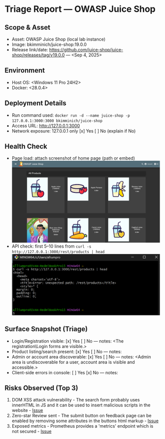 # Triage Report — OWASP Juice Shop

## Scope & Asset
- Asset: OWASP Juice Shop (local lab instance)
- Image: bkimminich/juice-shop:19.0.0
- Release link/date: <https://github.com/juice-shop/juice-shop/releases/tag/v19.0.0> — <Sep 4, 2025>

## Environment
- Host OS: <Windows 11 Pro 24H2>
- Docker: <28.0.4>

## Deployment Details
- Run command used: `docker run -d --name juice-shop -p 127.0.0.1:3000:3000 bkimminich/juice-shop`
- Access URL: http://127.0.0.1:3000
- Network exposure: 127.0.0.1 only [x] Yes  [ ] No  (explain if No)

## Health Check
- Page load: attach screenshot of home page (path or embed)
  <img src="Screenshot_1.png" width=800>
- API check: first 5–10 lines from `curl -s http://127.0.0.1:3000/rest/products | head`
  <img src="Screenshot_2.png" width=800>


## Surface Snapshot (Triage)
- Login/Registration visible: [x] Yes  [ ] No — notes: <The registration\Login forms are visible.>
- Product listing/search present: [x] Yes  [ ] No — notes: <Products are visible and search works.>
- Admin or account area discoverable: [x] Yes  [ ] No — notes: <Admin area is undiscoverable for a user, account area is visible and accessible.>
- Client-side errors in console: [ ] Yes  [x] No — notes: <No visible errors in console were met for most of the operations.>


## Risks Observed (Top 3)
1) DOM XSS attack vulnerability - The search form probably uses innerHTML in JS and it can be used to insert malicious scripts in the website - [Issue](https://github.com/AlliumPro/F25-DevSecOps-Intro/issues/1)
2) Zero-star Review sent - The submit button on feedback page can be enabled by removing some attributes in the buttons html markup - [Issue](https://github.com/AlliumPro/F25-DevSecOps-Intro/issues/2)
3) Exposed metrics - Prometheus provides a 'metrics' endpoint which is not secured - [Issue](https://github.com/AlliumPro/F25-DevSecOps-Intro/issues/3)
